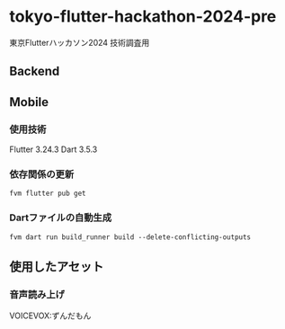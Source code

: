 # tokyo-flutter-hackathon-2024-pre
東京Flutterハッカソン2024 技術調査用

## Backend


## Mobile
### 使用技術
Flutter 3.24.3
Dart 3.5.3

### 依存関係の更新
```
fvm flutter pub get
```

### Dartファイルの自動生成
```
fvm dart run build_runner build --delete-conflicting-outputs
```

## 使用したアセット
### 音声読み上げ
VOICEVOX:ずんだもん
